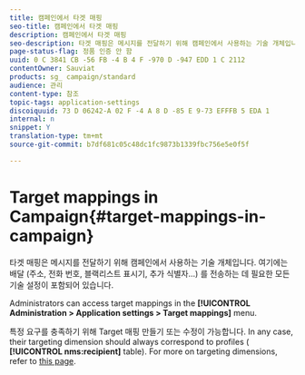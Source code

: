 ```yaml
---
title: 캠페인에서 타겟 매핑
seo-title: 캠페인에서 타겟 매핑
description: 캠페인에서 타겟 매핑
seo-description: 타겟 매핑은 메시지를 전달하기 위해 캠페인에서 사용하는 기술 개체입니다. 여기에는 배달을 전송하는 데 필요한 모든 기술 설정이 포함되어 있습니다.
page-status-flag: 정품 인증 안 함
uuid: 0 C 3841 CB -56 FB -4 B 4 F -970 D -947 EDD 1 C 2112
contentOwner: Sauviat
products: sg_ campaign/standard
audience: 관리
content-type: 참조
topic-tags: application-settings
discoiquuid: 73 D 06242-A 02 F -4 A 8 D -85 E 9-73 EFFFB 5 EDA 1
internal: n
snippet: Y
translation-type: tm+mt
source-git-commit: b7df681c05c48dc1fc9873b1339fbc756e5e0f5f

---
```



# Target mappings in Campaign{#target-mappings-in-campaign}

타겟 매핑은 메시지를 전달하기 위해 캠페인에서 사용하는 기술 개체입니다. 여기에는 배달 (주소, 전화 번호, 블랙리스트 표시기, 추가 식별자...) 를 전송하는 데 필요한 모든 기술 설정이 포함되어 있습니다.

Administrators can access target mappings in the **[!UICONTROL Administration > Application settings > Target mappings]** menu.

특정 요구를 충족하기 위해 Target 매핑 만들기 또는 수정이 가능합니다. In any case, their targeting dimension should always correspond to profiles ( **[!UICONTROL nms:recipient]** table). For more on targeting dimensions, refer to [this page](../../automating/using/query.md#targeting-dimensions-and-resources).
